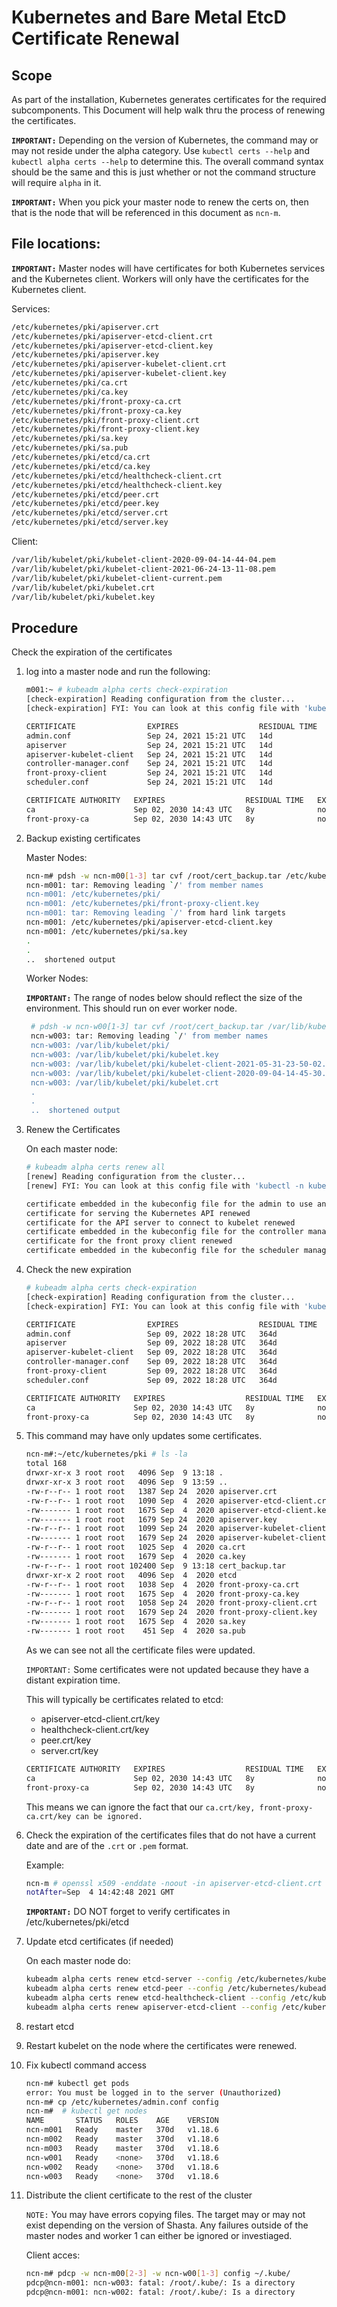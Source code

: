 # Kubernetes and Bare Metal EtcD Certificate Renewal

## Scope

As part of the installation, Kubernetes generates certificates for the required subcomponents.  This Document will help walk thru the process of renewing the certificates.

**`IMPORTANT:`** Depending on the version of Kubernetes, the command may or may not reside under the alpha category.  Use `kubectl certs --help` and `kubectl alpha certs --help` to determine this.  The overall command syntax should be the same and this is just whether or not the command structure will require `alpha` in it.

**`IMPORTANT:`** When you pick your master node to renew the certs on, then that is the node that will be referenced in this document as `ncn-m`.

## File locations:

**`IMPORTANT:`** Master nodes will have certificates for both Kubernetes services and the Kubernetes client.  Workers will only have the certificates for the Kubernetes client.

Services:

```bash
/etc/kubernetes/pki/apiserver.crt
/etc/kubernetes/pki/apiserver-etcd-client.crt
/etc/kubernetes/pki/apiserver-etcd-client.key
/etc/kubernetes/pki/apiserver.key
/etc/kubernetes/pki/apiserver-kubelet-client.crt
/etc/kubernetes/pki/apiserver-kubelet-client.key
/etc/kubernetes/pki/ca.crt
/etc/kubernetes/pki/ca.key
/etc/kubernetes/pki/front-proxy-ca.crt
/etc/kubernetes/pki/front-proxy-ca.key
/etc/kubernetes/pki/front-proxy-client.crt
/etc/kubernetes/pki/front-proxy-client.key
/etc/kubernetes/pki/sa.key
/etc/kubernetes/pki/sa.pub
/etc/kubernetes/pki/etcd/ca.crt
/etc/kubernetes/pki/etcd/ca.key
/etc/kubernetes/pki/etcd/healthcheck-client.crt
/etc/kubernetes/pki/etcd/healthcheck-client.key
/etc/kubernetes/pki/etcd/peer.crt
/etc/kubernetes/pki/etcd/peer.key
/etc/kubernetes/pki/etcd/server.crt
/etc/kubernetes/pki/etcd/server.key
```

Client:

```bash
/var/lib/kubelet/pki/kubelet-client-2020-09-04-14-44-04.pem
/var/lib/kubelet/pki/kubelet-client-2021-06-24-13-11-08.pem
/var/lib/kubelet/pki/kubelet-client-current.pem
/var/lib/kubelet/pki/kubelet.crt
/var/lib/kubelet/pki/kubelet.key
```
## Procedure

Check the expiration of the certificates

1. log into a master node and run the following:

    ```bash
    m001:~ # kubeadm alpha certs check-expiration
    [check-expiration] Reading configuration from the cluster...
    [check-expiration] FYI: You can look at this config file with 'kubectl -n kube-system get cm kubeadm-config     -oyaml'
    
    CERTIFICATE                EXPIRES                  RESIDUAL TIME   CERTIFICATE AUTHORITY   EXTERNALLY MANAGED
    admin.conf                 Sep 24, 2021 15:21 UTC   14d                                     no
    apiserver                  Sep 24, 2021 15:21 UTC   14d             ca                      no
    apiserver-kubelet-client   Sep 24, 2021 15:21 UTC   14d             ca                      no
    controller-manager.conf    Sep 24, 2021 15:21 UTC   14d                                     no
    front-proxy-client         Sep 24, 2021 15:21 UTC   14d             front-proxy-ca          no
    scheduler.conf             Sep 24, 2021 15:21 UTC   14d                                     no
    
    CERTIFICATE AUTHORITY   EXPIRES                  RESIDUAL TIME   EXTERNALLY MANAGED
    ca                      Sep 02, 2030 14:43 UTC   8y              no
    front-proxy-ca          Sep 02, 2030 14:43 UTC   8y              no
    ```

1. Backup existing certificates

   Master Nodes:

   ```bash
   ncn-m# pdsh -w ncn-m00[1-3] tar cvf /root/cert_backup.tar /etc/kubernetes/pki/ /var/lib/kubelet/pki/
   ncn-m001: tar: Removing leading `/' from member names
   ncn-m001: /etc/kubernetes/pki/
   ncn-m001: /etc/kubernetes/pki/front-proxy-client.key
   ncn-m001: tar: Removing leading `/' from hard link targets
   ncn-m001: /etc/kubernetes/pki/apiserver-etcd-client.key
   ncn-m001: /etc/kubernetes/pki/sa.key
   .
   .
   ..  shortened output
   ```

   Worker Nodes:

   **`IMPORTANT:`** The range of nodes below should reflect the size of the environment.  This should run on ever worker node.

   ```bash
    # pdsh -w ncn-w00[1-3] tar cvf /root/cert_backup.tar /var/lib/kubelet/pki/
    ncn-w003: tar: Removing leading `/' from member names
    ncn-w003: /var/lib/kubelet/pki/
    ncn-w003: /var/lib/kubelet/pki/kubelet.key
    ncn-w003: /var/lib/kubelet/pki/kubelet-client-2021-05-31-23-50-02.pem
    ncn-w003: /var/lib/kubelet/pki/kubelet-client-2020-09-04-14-45-30.pem
    ncn-w003: /var/lib/kubelet/pki/kubelet.crt
    .
    .
    ..  shortened output
    ```

1. Renew the Certificates

   On each master node:

   ```bash
   # kubeadm alpha certs renew all
   [renew] Reading configuration from the cluster...
   [renew] FYI: You can look at this config file with 'kubectl -n kube-system get cm kubeadm-config -oyaml'
   
   certificate embedded in the kubeconfig file for the admin to use and for kubeadm itself renewed
   certificate for serving the Kubernetes API renewed
   certificate for the API server to connect to kubelet renewed
   certificate embedded in the kubeconfig file for the controller manager to use renewed
   certificate for the front proxy client renewed
   certificate embedded in the kubeconfig file for the scheduler manager to use renewed
   ```

1. Check the new expiration

   ```bash
   # kubeadm alpha certs check-expiration
   [check-expiration] Reading configuration from the cluster...
   [check-expiration] FYI: You can look at this config file with 'kubectl -n kube-system get cm kubeadm-config       -oyaml'
   
   CERTIFICATE                EXPIRES                  RESIDUAL TIME   CERTIFICATE AUTHORITY   EXTERNALLY MANAGED
   admin.conf                 Sep 09, 2022 18:28 UTC   364d                                    no
   apiserver                  Sep 09, 2022 18:28 UTC   364d            ca                      no
   apiserver-kubelet-client   Sep 09, 2022 18:28 UTC   364d            ca                      no
   controller-manager.conf    Sep 09, 2022 18:28 UTC   364d                                    no
   front-proxy-client         Sep 09, 2022 18:28 UTC   364d            front-proxy-ca          no
   scheduler.conf             Sep 09, 2022 18:28 UTC   364d                                    no
   
   CERTIFICATE AUTHORITY   EXPIRES                  RESIDUAL TIME   EXTERNALLY MANAGED
   ca                      Sep 02, 2030 14:43 UTC   8y              no
   front-proxy-ca          Sep 02, 2030 14:43 UTC   8y              no
   ```

1. This command may have only updates some certificates.

   ```bash
   ncn-m#:~/etc/kubernetes/pki # ls -la
   total 168
   drwxr-xr-x 3 root root   4096 Sep  9 13:18 .
   drwxr-xr-x 3 root root   4096 Sep  9 13:59 ..
   -rw-r--r-- 1 root root   1387 Sep 24  2020 apiserver.crt
   -rw-r--r-- 1 root root   1090 Sep  4  2020 apiserver-etcd-client.crt
   -rw------- 1 root root   1675 Sep  4  2020 apiserver-etcd-client.key
   -rw------- 1 root root   1679 Sep 24  2020 apiserver.key
   -rw-r--r-- 1 root root   1099 Sep 24  2020 apiserver-kubelet-client.crt
   -rw------- 1 root root   1679 Sep 24  2020 apiserver-kubelet-client.key
   -rw-r--r-- 1 root root   1025 Sep  4  2020 ca.crt
   -rw------- 1 root root   1679 Sep  4  2020 ca.key
   -rw-r--r-- 1 root root 102400 Sep  9 13:18 cert_backup.tar
   drwxr-xr-x 2 root root   4096 Sep  4  2020 etcd
   -rw-r--r-- 1 root root   1038 Sep  4  2020 front-proxy-ca.crt
   -rw------- 1 root root   1675 Sep  4  2020 front-proxy-ca.key
   -rw-r--r-- 1 root root   1058 Sep 24  2020 front-proxy-client.crt
   -rw------- 1 root root   1679 Sep 24  2020 front-proxy-client.key
   -rw------- 1 root root   1675 Sep  4  2020 sa.key
   -rw------- 1 root root    451 Sep  4  2020 sa.pub
   ```

   As we can see not all the certificate files were updated.

   `IMPORTANT:` Some certificates were not updated because they have a distant expiration time.

    This will typically be certificates related to etcd:
     - apiserver-etcd-client.crt/key
     - healthcheck-client.crt/key
     - peer.crt/key
     - server.crt/key

      ```bash
      CERTIFICATE AUTHORITY   EXPIRES                  RESIDUAL TIME   EXTERNALLY MANAGED
      ca                      Sep 02, 2030 14:43 UTC   8y              no
      front-proxy-ca          Sep 02, 2030 14:43 UTC   8y              no
      ```

      This means we can ignore the fact that our `ca.crt/key, front-proxy-ca.crt/key can be ignored.`

1. Check the expiration of the certificates files that do not have a current date and are of the `.crt` or `.pem` format.

   Example:

   ```bash
   ncn-m # openssl x509 -enddate -noout -in apiserver-etcd-client.crt
   notAfter=Sep  4 14:42:48 2021 GMT
   ```

   **`IMPORTANT:`** DO NOT forget to verify certificates in /etc/kubernetes/pki/etcd

1. Update etcd certificates (if needed)

   On each master node do:

   ```bash
   kubeadm alpha certs renew etcd-server --config /etc/kubernetes/kubeadmcfg.yaml
   kubeadm alpha certs renew etcd-peer --config /etc/kubernetes/kubeadmcfg.yaml
   kubeadm alpha certs renew etcd-healthcheck-client --config /etc/kubernetes/kubeadmcfg.yaml
   kubeadm alpha certs renew apiserver-etcd-client --config /etc/kubernetes/kubeadmcfg.yaml
   ```

1. restart etcd

1. Restart kubelet on the node where the certificates were renewed.

1. Fix kubectl command access

   ```bash
   ncn-m# kubectl get pods
   error: You must be logged in to the server (Unauthorized)
   ncn-m# cp /etc/kubernetes/admin.conf config
   ncn-m#  # kubectl get nodes
   NAME       STATUS   ROLES    AGE    VERSION
   ncn-m001   Ready    master   370d   v1.18.6
   ncn-m002   Ready    master   370d   v1.18.6
   ncn-m003   Ready    master   370d   v1.18.6
   ncn-w001   Ready    <none>   370d   v1.18.6
   ncn-w002   Ready    <none>   370d   v1.18.6
   ncn-w003   Ready    <none>   370d   v1.18.6
   ```

2. Distribute the client certificate to the rest of the cluster

   `NOTE:` You may have errors copying files.  The target may or may not exist depending on the version of Shasta.  Any failures outside of the master nodes and worker 1 can either be ignored or investiaged.

   Client acces:

   ```bash
   ncn-m# pdcp -w ncn-m00[2-3] -w ncn-w00[1-3] config ~/.kube/
   pdcp@ncn-m001: ncn-w003: fatal: /root/.kube/: Is a directory
   pdcp@ncn-m001: ncn-w002: fatal: /root/.kube/: Is a directory
   ```
